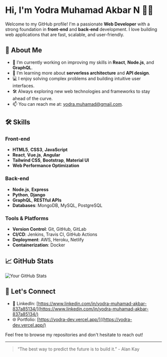 # Hi, I'm Yodra Muhamad Akbar N 👨‍💻

Welcome to my GitHub profile! I'm a passionate **Web Developer** with a strong foundation in **front-end** and **back-end** development. I love building web applications that are fast, scalable, and user-friendly.

## 🚀 About Me
- 🔭 I’m currently working on improving my skills in **React**, **Node.js**, and **GraphQL**.
- 🌱 I’m learning more about **serverless architecture** and **API design**.
- 💻 I enjoy solving complex problems and building intuitive user interfaces.
- 🛠️ Always exploring new web technologies and frameworks to stay ahead of the curve.
- 📫 You can reach me at: [yodra.muhamad@gmail.com](mailto:yodra.muhamad@gmail.com).

## 🛠️ Skills
### Front-end
- **HTML5**, **CSS3**, **JavaScript**
- **React**, **Vue.js**, **Angular**
- **Tailwind CSS**, **Bootstrap**, **Material UI**
- **Web Performance Optimization**

### Back-end
- **Node.js**, **Express**
- **Python**, **Django**
- **GraphQL**, **RESTful APIs**
- **Databases**: MongoDB, MySQL, PostgreSQL

### Tools & Platforms
- **Version Control**: Git, GitHub, GitLab
- **CI/CD**: Jenkins, Travis CI, GitHub Actions
- **Deployment**: AWS, Heroku, Netlify
- **Containerization**: Docker

## 📈 GitHub Stats
![Your GitHub Stats](https://github-readme-stats.vercel.app/api?username=yodraMuhammad&show_icons=true&hide_title=true&count_private=true&hide=prs)

## 💬 Let's Connect
- 💼 LinkedIn: [https://www.linkedin.com/in/yodra-muhamad-akbar-837a85134/](https://www.linkedin.com/in/yodra-muhamad-akbar-837a85134/)
- 🌐 Portfolio: [https://yodra-dev.vercel.app/]((https://yodra-dev.vercel.app/)

Feel free to browse my repositories and don't hesitate to reach out!

---

> “The best way to predict the future is to build it.” - Alan Kay
